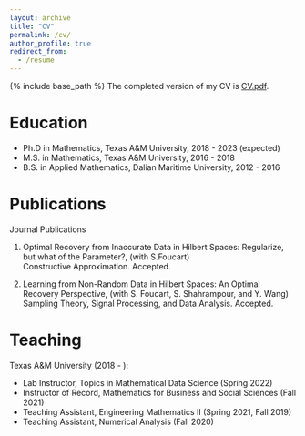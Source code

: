 ```yaml
---
layout: archive
title: "CV"
permalink: /cv/
author_profile: true
redirect_from:
  - /resume
---
```


{% include base_path %}
The completed version of my CV is <a href="https://github.com/liaochunyang/liaochunyang.github.io/blob/gh-pages/cv.pdf" target="_blank">CV.pdf</a>.

Education
=====
* Ph.D in Mathematics, Texas A&M University, 2018 - 2023 (expected)
* M.S. in Mathematics, Texas A&M University, 2016 - 2018
* B.S. in Applied Mathematics, Dalian Maritime University, 2012 - 2016

Publications
=====
Journal Publications

1. Optimal Recovery from Inaccurate Data in Hilbert Spaces: Regularize, but what of the Parameter?, (with S.Foucart)\
   Constructive Approximation. Accepted.

1. Learning from Non-Random Data in Hilbert Spaces: An Optimal Recovery Perspective, (with S. Foucart, S. Shahrampour, and Y. Wang)\
   Sampling Theory, Signal Processing, and Data Analysis. Accepted.

<!--Preprints-->
  
Teaching
======
Texas A&M University (2018 - ):
* Lab Instructor, Topics in Mathematical Data Science (Spring 2022)
* Instructor of Record, Mathematics for Business and Social Sciences (Fall 2021)
* Teaching Assistant, Engineering Mathematics II (Spring 2021, Fall 2019)
* Teaching Assistant, Numerical Analysis (Fall 2020)
